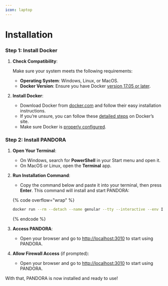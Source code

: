 ```yaml
---
icon: laptop
---
```


# Installation

### **Step 1: Install Docker**

1.  **Check Compatibility**:&#x20;

    Make sure your system meets the following requirements:

    * **Operating System**: Windows, Linux, or MacOS.
    * **Docker Version**: Ensure you have Docker [version 17.05 or later](https://docs.docker.com/engine/installation/).
2. **Install Docker**:
   * Download Docker from [docker.com](https://www.docker.com/) and follow their easy installation instructions.
   * If you’re unsure, you can follow these [detailed steps](https://docs.docker.com/get-docker/) on Docker’s site.
   * Make sure Docker is [properly configured](docker-configuration.md).

### **Step 2: Install PANDORA**

1. **Open Your Terminal**:
   * On Windows, search for **PowerShell** in your Start menu and open it.
   * On MacOS or Linux, open the **Terminal** app.
2.  **Run Installation Command**:

    * Copy the command below and paste it into your terminal, then press **Enter**. This command will install and start PANDORA:

    {% code overflow="wrap" %}
    ```bash
    docker run --rm --detach --name genular --tty --interactive --env IS_DOCKER='true' --env TZ=Europe/London --oom-kill-disable --volume genular_frontend_latest:/var/www/genular/pandora --volume genular_backend_latest:/var/www/genular/pandora-backend --volume genular_data_latest:/mnt/usrdata --publish 3010:3010 --publish 3011:3011 --publish 3012:3012 --publish 3013:3013 genular/pandora:latest
    ```
    {% endcode %}
3. **Access PANDORA**:
   * Open your browser and go to [http://localhost:3010](http://localhost:3010) to start using PANDORA.
4. **Allow Firewall Access** (if prompted):
   * Open your browser and go to [http://localhost:3010](http://localhost:3010) to start using PANDORA.

With that, PANDORA is now installed and ready to use!
